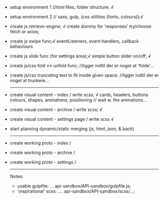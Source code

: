

- setup environment 1 //html files, folder structure; √
- setup environment 2 // sass, gulp, (css utilities (fonts, colours));√

- create js retrieve-engine; √
    create dummy for 'responses'
    try/choose fetch or axios;

- create js swipe func;√
  eventListeners, event handlers, callback behaviours

- create js slide func (for settings area);√
  simple button slider on/off; √

- create js/css fold <-> unfold func; //ligger indtil der er noget at 'folde'...

- create js/css truncating text to fit inside given space; //ligger indtil der er noget at trunkere... 

  ----------------------

- create visual content - index / write scss; √
  cards, headers, buttons
  colours, shapes, animations, positioning // wait w. the animations...
    
- create visual content - archive / write scss; √

- create visual content - settings page / write scss √

- start planning dynamic/static merging (js, html, json, & back)

  ---------------------
- create working proto - index /

- create working proto - archive /

- create working proto - settings /



    
  --------------------------------
  Notes:
  - usable gulpfile: ... api-sandbox/API-sandbox/gulpfile.js;
  - 'inspirational' scss: .... api-sandbox/API-sandbox/scss/...;


